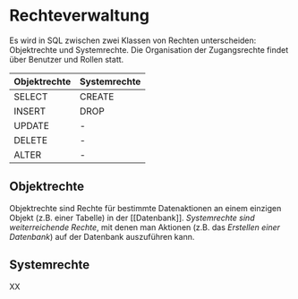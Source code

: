 # Rechteverwaltung
Es wird in SQL zwischen zwei Klassen von Rechten unterscheiden: Objektrechte und Systemrechte. Die Organisation der Zugangsrechte findet über Benutzer und Rollen statt.

| Objektrechte      | Systemrechte  	|
|------------------	|------------------	|
| SELECT         	| CREATE         	|
| INSERT         	| DROP           	|
| UPDATE         	| -                	|
| DELETE         	| -                	|
| ALTER          	| -                	|

## Objektrechte
Objektrechte sind Rechte für bestimmte Datenaktionen an einem einzigen Objekt (z.B. einer Tabelle) in der [[Datenbank]]. *Systemrechte sind weiterreichende Rechte*, mit denen man Aktionen (z.B. das *Erstellen einer Datenbank*) auf der Datenbank auszuführen kann.

## Systemrechte
XX